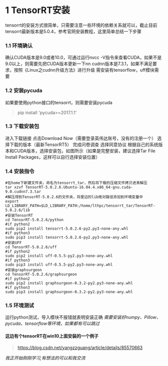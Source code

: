 # 1 TensorRT安装

tensorrt的安装方式很简单，只需要注意一些环境的依赖关系就可以，截止目前tensorrt最新版本是5.0.4，参考官网安装教程，这里简单总结一下步骤

### 1.1 环境确认

确认CUDA版本是9.0或者10.0，可通过运行nvcc -V指令来查看CUDA，如果不是9.0以上，则需要先把CUDA版本更新一下nn
	cudnn版本是7.3.1，如果不满足要求，按照《Linux之cudnn升级方法》进行升级
	需安装有tensorflow，uff模块需要
### 1.2 安装pycuda

如果要使用python接口的tensorrt，则需要安装pycuda

>pip install 'pycuda>=2017.1.1'

### 1.3 下载安装包

进入下载链接
点击Download Now（需要登录英伟达账号，没有的注册一个）
选择下载的版本（最新TensorRT5）
完成问卷调查
选择同意协议
根据自己的系统版本和CUDA版本，选择安装包，如图所示（如果是完整安装，建议选择Tar File Install Packages，这样可以自行选择安装位置）


### 1.4 安装指令
```
#在home下新建文件夹，命名为tensorrt_tar，然后将下载的压缩文件拷贝进来解压
tar xzvf TensorRT-5.0.2.6.Ubuntu-16.04.4.x86_64-gnu.cuda-9.0.cudnn7.3.tar 
#解压得到TensorRT-5.0.2.6的文件夹，将里边的lib绝对路径添加到环境变量中
export LD_LIBRARY_PATH=$LD_LIBRARY_PATH:/home/lthpc/tensorrt_tar/TensorRT-5.0.2.6/lib 
#安装TensorRT
cd TensorRT-5.0.2.6/python
#if python2
sudo pip2 install tensorrt-5.0.2.6-py2.py3-none-any.whl
#if python3
sudo pip3 install tensorrt-5.0.2.6-py2.py3-none-any.whl 
#安装UFF
cd TensorRT-5.0.2.6/uff
#if python2
sudo pip2 install uff-0.5.5-py2.py3-none-any.whl
#if python3
sudo pip3 install uff-0.5.5-py2.py3-none-any.whl 
#安装graphsurgeon
cd TensorRT-5.0.2.6/graphsurgeon
#if python2
sudo pip2 install graphsurgeon-0.3.2-py2.py3-none-any.whl
#if python3
sudo pip3 install graphsurgeon-0.3.2-py2.py3-none-any.whl
```

### 1.5 环境测试

运行python测试，导入模块不报错就表明安装正确
*需要安装好numpy、Pillow、pycuda、tensorflow等环境，如果都有可以跳过*
#### 这边有个tensorRT在win10上面安装的一个例子
>https://blog.csdn.net/yangzzguang/article/details/85570663

*我正开始刚刚学习,有想法的可以和我交流*